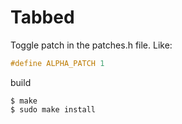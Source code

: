 # Tabbed

Toggle patch in the patches.h file. Like:

```c
#define ALPHA_PATCH 1
```

build

```
$ make
$ sudo make install
```
